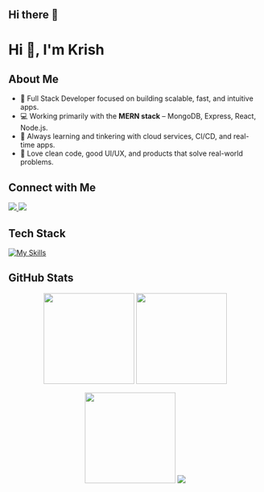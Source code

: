 ## Hi there 👋

<!--
**krishbaveja07/krishbaveja07** is a ✨ _special_ ✨ repository because its `README.md` (this file) appears on your GitHub profile.

Here are some ideas to get you started:

- 🔭 I’m currently working on ...
- 🌱 I’m currently learning ...
- 👯 I’m looking to collaborate on ...
- 🤔 I’m looking for help with ...
- 💬 Ask me about ...
- 📫 How to reach me: ...
- 😄 Pronouns: ...
- ⚡ Fun fact: ...
-->

# Hi 👋, I'm Krish

## About Me
- 🔭 Full Stack Developer focused on building scalable, fast, and intuitive apps.
- 💻 Working primarily with the **MERN stack** – MongoDB, Express, React, Node.js.
- 🚧 Always learning and tinkering with cloud services, CI/CD, and real-time apps.
- 🎯 Love clean code, good UI/UX, and products that solve real-world problems.

## Connect with Me
<a href="mailto:krishbaveja07@gmail.com" target="_blank">
  <img src="https://img.shields.io/badge/Gmail-D14836?style=for-the-badge&logo=gmail&logoColor=white" />
</a>
<a href="www.linkedin.com/in/krish-baveja" target="_blank">
  <img src="https://img.shields.io/badge/LinkedIn-blue?style=for-the-badge&logo=linkedin&logoColor=white" />
</a>

## Tech Stack
[![My Skills](https://skillicons.dev/icons?i=react,nodejs,express,mongodb,js,ts,html,css,tailwind,bootstrap,git,github,vscode,vercel,figma&perline=10)](#)

## GitHub Stats

<p align="center">
  <img src="https://github-readme-stats.vercel.app/api?username=krishbaveja07&show_icons=true&theme=tokyonight&hide_border=true&count_private=true" height="180" />
  <img src="https://github-readme-stats.vercel.app/api/top-langs/?username=krishbaveja07&layout=compact&theme=tokyonight&hide_border=true" height="180" />
</p>

<p align="center">
  <img src="https://github-readme-streak-stats.herokuapp.com/?user=krishbaveja07&theme=tokyonight&hide_border=true" height="180" />
  <img src="https://github-profile-summary-cards.vercel.app/api/cards/profile-details?username=krishbaveja07&theme=tokyonight" />
</p>




